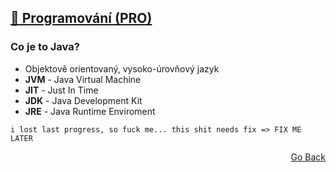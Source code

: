 ## <a href="https://github.com/neostetic/School-Zapisky/tree/main/PRO">💾 Programování (PRO)</a>

### Co je to Java?
- Objektově orientovaný, vysoko-úrovňový jazyk
- **JVM** - Java Virtual Machine
- **JIT** - Just In Time
- **JDK** - Java Development Kit
- **JRE** - Java Runtime Enviroment

```
i lost last progress, so fuck me... this shit needs fix => FIX ME LATER
```

<p align="right">
  <a href="https://github.com/neostetic/School-Zapisky/tree/main/PRO">Go Back</a>
</p>

